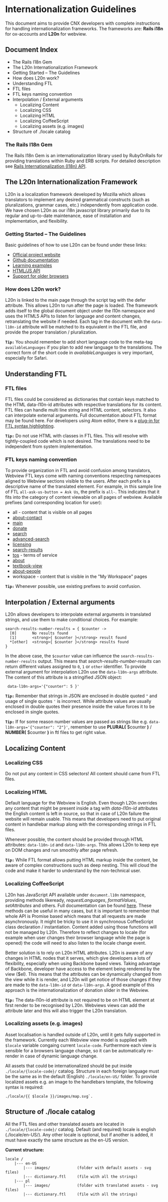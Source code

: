 # Internationalization Guidelines

This document aims to provide CNX developers with complete instructions for handling internationalization frameworks. The frameworks are: **Rails i18n** for ox-accounts and **L20n** for webview.

## Document Index
- The Rails I18n Gem
- The L20n Internationalization Framework
 - Getting Started – The Guidelines
 - How does L20n work?
- Understanding FTL
 - FTL files
 - FTL keys naming convention
- Interpolation / External arguments
  - Localizing Content
  - Localizing CSS
  - Localizing HTML
  - Localizing CoffeeScript
  - Localizing assets (e.g. images)
- Structure of ./locale catalog

### The Rails I18n Gem
The Rails I18n Gem is an internationalization library used by RubyOnRails for providing translations within Ruby and ERB scripts. For detailed description see [Rails Internationalization (I18n) API](http://guides.rubyonrails.org/i18n.html).

## The L20n Internationalization Framework
L20n is a localization framework developed by Mozilla which allows translators to implement any desired grammatical constructs (such as pluralizations, grammar cases, etc.) independently from application code. We have chosen L20n as our i18n javascript library primarily due to its regular and up-to-date maintenance, ease of installation and implementation, and flexibility.

### Getting Started – The Guidelines
Basic guidelines of how to use L20n can be found under these links:
- [Official project website](http://l20n.org/)
- [Github documentation](https://github.com/l20n/l20n.js/blob/master/README.md)
- [Learning examples](http://l20n.org/learn/)
- [HTML/JS API](https://github.com/l20n/l20n.js/blob/master/docs/html.md)
- [Support for older browsers](https://github.com/l20n/l20n.js/blob/master/docs/compat.md)

### How does L20n work?
L20n is linked to the main page through the script tag with the defer attribute. This allows L20n to run after the page is loaded. The framework adds itself to the global document object under the l10n namespace and uses the HTML5 APIs to listen for language and content changes, retranslating the website if needed. Each tag in the document with the `data-l10n-id` attribute will be matched to its equivalent in the FTL file, and provide the proper translation / pluralization.

**`Tip:`** You should remember to add short language code to the meta-tag `availableLanguages` if you plan to add new language to the translations. The correct form of the short code in *availableLanguages* is very important, especially for Safari.


## Understanding FTL

### FTL files
FTL files could be considered as dictionaries that contain keys matched to the HTML data-l10n-id attributes with respective translations for its content.
FTL files can handle multi line string and HTML content, selectors. It also can interpolate external arguments. Full documentation about FTL format may be found here. For developers using Atom editor, there is a [plug-in for FTL syntax highlighting](https://atom.io/packages/language-ftl20n).

**`Tip:`** Do not use HTML with classes in FTL files. This will resolve with tightly-coupled code which is not desired. The translations need to be independent from system implementation.


### FTL keys naming convention
To provide organization in FTL and avoid confusion among translators, Webview FTL keys come with naming conventions respecting namespaces aligned to Webview sections visible to the users. After each prefix is a descriptive name of the translated element. For example, in this sample line of FTL `all-ask-us-button = Ask Us`, the prefix is `all-`. This indicates that it fits into the category of content viewable on all pages of webview.
Available prefixes (and corresponding location for user):
- all - content that is visible on all pages
- [about-contact](http://cnx.org/about/contact)
- [main](http://cnx.org/)
- [donate](http://cnx.org/donate)
- [search](http://cnx.org/browse)
- [advanced-search](http://cnx.org/search)
- [licensing](http://cnx.org/license)
- [search-results](http://cnx.org/search?q=subject:"Business")
- [tos](http://cnx.org/tos) - terms of service
- [about](http://cnx.org/about)
- [textbook-view](http://cnx.org/contents/02040312-72c8-441e-a685-20e9333f3e1d)
- [about-people](http://cnx.org/about/people)
- workspace - content that is visible in the "My Workspace" pages

**`Tip:`** Whenever possible, use existing prefixes to avoid confusion.


## Interpolation / External arguments

L20n allows developers to interpolate external arguments in translated strings, and use them to make conditional choices. For example:

```
search-results-number-results = { $counter ->
  [0]       No results found
  [1]       <strong>{ $counter }</strong> result found
  *[other]  <strong>{ $counter }</strong> results found
}
```

In the above case, the `$counter` value can influence the `search-results-number-results` output. This means that *search-results-number-results* can return different values assigned to `0`, `1` or `other` identifier. To provide external argument for interpolation L20n use the `data-l10n-args` attribute. The content of this attribute is a stringified JSON object:

```
 data-l10n-args='{"counter": 5 }'
```

**`Tip:`** Remember that strings in JSON are enclosed in double quoted `"` and usage of single quotes `'` is incorrect. While attribute values are usually enclosed in double quotes their presence inside the value forces it to be enclosed in single quotes.

**`Tip:`** If for some reason number values are passed as strings like e.g. `data-l10n-args='{"counter": "2"}'`, remember to use **PLURAL(** $counter **)** / **NUMBER(** $counter **)** in ftl files to get right value.


## Localizing Content

### Localizing CSS
Do not put any content in CSS selectors! All content should came from FTL files.

### Localizing HTML
Default language for the Webview is English. Even though L20n overrides any content that might be present inside a tag with *data-l10n-id* attributes the English content is left in source, so that in case of L20n failure the website will remain usable. This means that developers need to put original content in handlebar markup along with the corresponding strings in FTL files.

Whenever possible, the content should be provided through HTML attributes: `data-l10n-id` and `data-l10n-args`. This allows L20n to keep eye on DOM changes and run smoothly after page refresh.

**`Tip:`** While FTL format allows putting HTML markup inside the content, be aware of complex constructions such as deep nesting. This will cloud the code and make it harder to understand by the non-technical user.

### Localizing CoffeeScript
L20n has JavaScript API available under `document.l10n` namespace, providing methods likeready, *requestLanguages*, *formatValues*, *setAttributes* and others. Full documentation can be found [here](http://l20n.org/learn/). These methods can be useful in many cases, but it is important to remember that whole API is Promise based which means that all requests are made asynchronously. It might be tricky to use it in synchronous CoffeeScript class declaration / instantiation.
Content added using those functions will not be managed by L20n. Therefore to reflect changes to locale (for example when user changes their browser language while the page is opened) the code will need to also listen to the locale change event.

Better solution is to rely on L20n HTML attributes. L20n is aware of any changes in HTML nodes that it serves, which give developers a lots of flexibility, especially when using Backbone based views. Taking advantage of Backbone, developer have access to the element being rendered by the view ($el). This means that the attributes can be dynamically changed from the view while it is render, and L20n will get notice of those changes if they are made to the `data-l10n-id` or `data-l10n-args`. A good example of this approach is the internationalization of donation slider in the Webview.

**`Tip:`** The data-l10n-id attribute is not required to be on HTML element at first render to be recognised by L20n. Webviews views can add the attribute later and this will also trigger the L20n translation.

### Localizing assets (e.g. images)
Asset localisation is handled outside of L20n, until it gets fully supported in the framework. Currently each Webview view model is supplied with `$locale` variable congaing current `locale-code`. Furthermore each view is sensible for a browsers language change, so it can be automatically re-render in case of dynamic language change.

All assets that could be internationalized should be put inside `./locale/{locale-code}/` catalog. Structure in each foreign language must be the same as in the default (English) `./locale/en-US/` folder.
To provide localized assets e.g. an image to the handlebars template, the following syntax is required:
```
./locale/{{ $locale }}/images/map.svg`.
```


## Structure of ./locale catalog
All the FTL files and other translated assets are located in `./locale/{locale-code}/` catalog. Default (and required) locale is english (./locale/en-US/). Any other locale is optional, but if another is added, it must have exactly the same structure as the en-US version.

**Current structure:**

```
locale /
    |--- en-US
        |--- images/            (folder with default assets - svg files)
        |--- dictionary.ftl     (file with all the strings)
    |--- pl
        |--- images/            (folder with translated assets - svg files)
        |--- dictionary.ftl     (file with all the strings)


```
